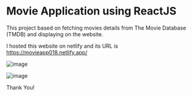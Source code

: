 # Movie Application using ReactJS

This project based on fetching movies details from The Movie Database (TMDB) and displaying on the website.

I hosted this website on netlify and its URL is https://movieapp018.netlify.app/


![image](https://user-images.githubusercontent.com/69206138/208041904-25a9fb66-6893-4074-b42a-c0a1b552010a.png)

![image](https://user-images.githubusercontent.com/69206138/208041967-033097f6-962a-419a-8bc3-87fa818c04e6.png)

Thank You!
